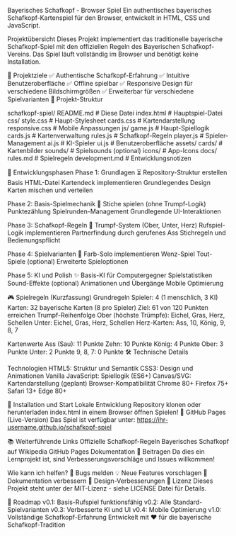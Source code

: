 Bayerisches Schafkopf - Browser Spiel
Ein authentisches bayerisches Schafkopf-Kartenspiel für den Browser, entwickelt in HTML, CSS und JavaScript.

Projektübersicht
Dieses Projekt implementiert das traditionelle bayerische Schafkopf-Spiel mit den offiziellen Regeln des Bayerischen Schafkopf-Vereins. Das Spiel läuft vollständig im Browser und benötigt keine Installation.

🎯 Projektziele
✅ Authentische Schafkopf-Erfahrung
✅ Intuitive Benutzeroberfläche
✅ Offline spielbar
✅ Responsive Design für verschiedene Bildschirmgrößen
✅ Erweiterbar für verschiedene Spielvarianten
📁 Projekt-Struktur

schafkopf-spiel/
README.md                 # Diese Datei
index.html               # Hauptspiel-Datei
css/
    style.css           # Haupt-Stylesheet
    cards.css           # Kartendarstellung
    responsive.css      # Mobile Anpassungen
js/
    game.js             # Haupt-Spiellogik
    cards.js            # Kartenverwaltung
    rules.js            # Schafkopf-Regeln
    player.js           # Spieler-Management
    ai.js               # KI-Spieler
    ui.js               # Benutzeroberfläche
assets/
    cards/              # Kartenbilder
    sounds/             # Spielsounds (optional)
    icons/              # App-Icons
docs/
rules.md            # Spielregeln
development.md      # Entwicklungsnotizen

🚀 Entwicklungsphasen
Phase 1: Grundlagen ⏳
 Repository-Struktur erstellen
 Basis HTML-Datei
 Kartendeck implementieren
 Grundlegendes Design
 Karten mischen und verteilen

Phase 2: Basis-Spielmechanik 📝
 Stiche spielen (ohne Trumpf-Logik)
 Punktezählung
 Spielrunden-Management
 Grundlegende UI-Interaktionen

Phase 3: Schafkopf-Regeln 🎲
 Trumpf-System (Ober, Unter, Herz)
 Rufspiel-Logik implementieren
 Partnerfindung durch gerufenes Ass
 Stichregeln und Bedienungspflicht

Phase 4: Spielvarianten 🎯
 Farb-Solo implementieren
 Wenz-Spiel
 Tout-Spiele (optional)
 Erweiterte Spieloptionen

Phase 5: KI und Polish ✨
 Basis-KI für Computergegner
 Spielstatistiken
 Sound-Effekte (optional)
 Animationen und Übergänge
 Mobile Optimierung

🎮 Spielregeln (Kurzfassung)
Grundregeln
Spieler: 4 (1 menschlich, 3 KI)
Karten: 32 bayerische Karten (8 pro Spieler)
Ziel: 61 von 120 Punkten erreichen
Trumpf-Reihenfolge
Ober (höchste Trümpfe): Eichel, Gras, Herz, Schellen
Unter: Eichel, Gras, Herz, Schellen
Herz-Karten: Ass, 10, König, 9, 8, 7

Kartenwerte
Ass (Sau): 11 Punkte
Zehn: 10 Punkte
König: 4 Punkte
Ober: 3 Punkte
Unter: 2 Punkte
9, 8, 7: 0 Punkte
🛠️ Technische Details

Technologien
HTML5: Struktur und Semantik
CSS3: Design und Animationen
Vanilla JavaScript: Spiellogik (ES6+)
Canvas/SVG: Kartendarstellung (geplant)
Browser-Kompatibilität
Chrome 80+
Firefox 75+
Safari 13+
Edge 80+

🚀 Installation und Start
Lokale Entwicklung
Repository klonen oder herunterladen
index.html in einem Browser öffnen
Spielen! 🎉
GitHub Pages (Live-Version)
Das Spiel ist verfügbar unter: https://ihr-username.github.io/schafkopf-spiel

📚 Weiterführende Links
Offizielle Schafkopf-Regeln
Bayerisches Schafkopf auf Wikipedia
GitHub Pages Dokumentation
🤝 Beitragen
Da dies ein Lernprojekt ist, sind Verbesserungsvorschläge und Issues willkommen!

Wie kann ich helfen?
🐛 Bugs melden
💡 Neue Features vorschlagen
📝 Dokumentation verbessern
🎨 Design-Verbesserungen
📄 Lizenz
Dieses Projekt steht unter der MIT-Lizenz - siehe LICENSE Datei für Details.

🎯 Roadmap
v0.1: Basis-Rufspiel funktionsfähig
v0.2: Alle Standard-Spielvarianten
v0.3: Verbesserte KI und UI
v0.4: Mobile Optimierung
v1.0: Vollständige Schafkopf-Erfahrung
Entwickelt mit ❤️ für die bayerische Schafkopf-Tradition

